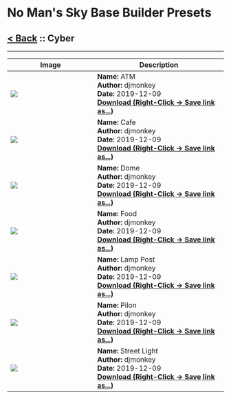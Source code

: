 # No Man's Sky Base Builder Presets  

## [< Back](https://djmonkeyuk.github.io/nms-base-builder-presets/) :: Cyber

___


<table cellpadding="10">
<thead>
    <tr>
        <th>Image</th>
        <th>Description</th>
    </tr>
</thead>
<tbody>
    <tr>
            <td width="40%"><img src="https://raw.githubusercontent.com/djmonkeyuk/nms-base-builder-presets/master/images/Cyber/djmonkey_ATM.jpg"></td>
            <td valign="top" width="60%"><b>Name:</b> ATM <br /> <b>Author:</b> djmonkey <br /><b>Date:</b> 2019-12-09 <br /> <b><a href="https://raw.githubusercontent.com/djmonkeyuk/nms-base-builder-presets/master/Cyber/djmonkey_ATM.json">Download (Right-Click -> Save link as...)</a></b></td>
        </tr><tr>
            <td width="40%"><img src="https://raw.githubusercontent.com/djmonkeyuk/nms-base-builder-presets/master/images/Cyber/djmonkey_Cafe.jpg"></td>
            <td valign="top" width="60%"><b>Name:</b> Cafe <br /> <b>Author:</b> djmonkey <br /><b>Date:</b> 2019-12-09 <br /> <b><a href="https://raw.githubusercontent.com/djmonkeyuk/nms-base-builder-presets/master/Cyber/djmonkey_Cafe.json">Download (Right-Click -> Save link as...)</a></b></td>
        </tr><tr>
            <td width="40%"><img src="https://raw.githubusercontent.com/djmonkeyuk/nms-base-builder-presets/master/images/Cyber/djmonkey_Dome.jpg"></td>
            <td valign="top" width="60%"><b>Name:</b> Dome <br /> <b>Author:</b> djmonkey <br /><b>Date:</b> 2019-12-09 <br /> <b><a href="https://raw.githubusercontent.com/djmonkeyuk/nms-base-builder-presets/master/Cyber/djmonkey_Dome.json">Download (Right-Click -> Save link as...)</a></b></td>
        </tr><tr>
            <td width="40%"><img src="https://raw.githubusercontent.com/djmonkeyuk/nms-base-builder-presets/master/images/Cyber/djmonkey_Food.jpg"></td>
            <td valign="top" width="60%"><b>Name:</b> Food <br /> <b>Author:</b> djmonkey <br /><b>Date:</b> 2019-12-09 <br /> <b><a href="https://raw.githubusercontent.com/djmonkeyuk/nms-base-builder-presets/master/Cyber/djmonkey_Food.json">Download (Right-Click -> Save link as...)</a></b></td>
        </tr><tr>
            <td width="40%"><img src="https://raw.githubusercontent.com/djmonkeyuk/nms-base-builder-presets/master/images/Cyber/djmonkey_LampPost.jpg"></td>
            <td valign="top" width="60%"><b>Name:</b> Lamp Post <br /> <b>Author:</b> djmonkey <br /><b>Date:</b> 2019-12-09 <br /> <b><a href="https://raw.githubusercontent.com/djmonkeyuk/nms-base-builder-presets/master/Cyber/djmonkey_LampPost.json">Download (Right-Click -> Save link as...)</a></b></td>
        </tr><tr>
            <td width="40%"><img src="https://raw.githubusercontent.com/djmonkeyuk/nms-base-builder-presets/master/images/Cyber/djmonkey_Pilon.jpg"></td>
            <td valign="top" width="60%"><b>Name:</b> Pilon <br /> <b>Author:</b> djmonkey <br /><b>Date:</b> 2019-12-09 <br /> <b><a href="https://raw.githubusercontent.com/djmonkeyuk/nms-base-builder-presets/master/Cyber/djmonkey_Pilon.json">Download (Right-Click -> Save link as...)</a></b></td>
        </tr><tr>
            <td width="40%"><img src="https://raw.githubusercontent.com/djmonkeyuk/nms-base-builder-presets/master/images/Cyber/djmonkey_StreetLight.jpg"></td>
            <td valign="top" width="60%"><b>Name:</b> Street Light <br /> <b>Author:</b> djmonkey <br /><b>Date:</b> 2019-12-09 <br /> <b><a href="https://raw.githubusercontent.com/djmonkeyuk/nms-base-builder-presets/master/Cyber/djmonkey_StreetLight.json">Download (Right-Click -> Save link as...)</a></b></td>
        </tr>
</tbody>
</table>
    